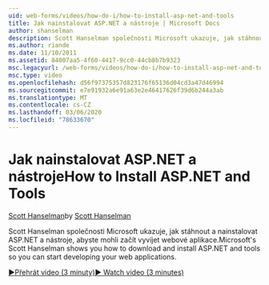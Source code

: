 ```yaml
---
uid: web-forms/videos/how-do-i/how-to-install-asp-net-and-tools
title: Jak nainstalovat ASP.NET a nástroje | Microsoft Docs
author: shanselman
description: Scott Hanselman společnosti Microsoft ukazuje, jak stáhnout a nainstalovat ASP.NET a nástroje, abyste mohli začít vyvíjet webové aplikace.
ms.author: riande
ms.date: 11/10/2011
ms.assetid: 84007aa5-4f60-4417-9cc0-44cb8b7b9323
msc.legacyurl: /web-forms/videos/how-do-i/how-to-install-asp-net-and-tools
msc.type: video
ms.openlocfilehash: d56f97375357d823176f65136d04cd3a47d46994
ms.sourcegitcommit: e7e91932a6e91a63e2e46417626f39d6b244a3ab
ms.translationtype: MT
ms.contentlocale: cs-CZ
ms.lasthandoff: 03/06/2020
ms.locfileid: "78633670"
---
```

# <a name="how-to-install-aspnet-and-tools"></a><span data-ttu-id="9813a-103">Jak nainstalovat ASP.NET a nástroje</span><span class="sxs-lookup"><span data-stu-id="9813a-103">How to Install ASP.NET and Tools</span></span>

<span data-ttu-id="9813a-104">[Scott Hanselman](https://github.com/shanselman)</span><span class="sxs-lookup"><span data-stu-id="9813a-104">by [Scott Hanselman](https://github.com/shanselman)</span></span>

<span data-ttu-id="9813a-105">Scott Hanselman společnosti Microsoft ukazuje, jak stáhnout a nainstalovat ASP.NET a nástroje, abyste mohli začít vyvíjet webové aplikace.</span><span class="sxs-lookup"><span data-stu-id="9813a-105">Microsoft's Scott Hanselman shows you how to download and install ASP.NET and tools so you can start developing your web applications.</span></span>

[<span data-ttu-id="9813a-106">&#9654;Přehrát video (3 minuty)</span><span class="sxs-lookup"><span data-stu-id="9813a-106">&#9654; Watch video (3 minutes)</span></span>](https://channel9.msdn.com/Blogs/ASP-NET-Site-Videos/how-to-install-asp-net-and-tools)
